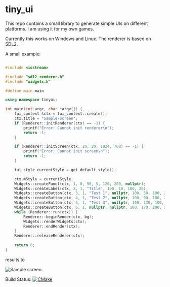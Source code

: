 # tiny_ui
This repo contains a small library to generate simple UIs on different platforms. I am using it for my own games.

Currently this works on Windows and Linux. The renderer is based on SDL2. 

A small example:
```cpp

#include <iostream>

#include "sdl2_renderer.h"
#include "widgets.h"

#define main main

using namespace tinyui;

int main(int argc, char *argv[]) {
    tui_context &ctx = tui_context::create();
    ctx.title = "Sample-Screen";
    if (Renderer::initRenderer(ctx) == -1) {
        printf("Error: Cannot init renderer\n");
        return -1;
    }

    if (Renderer::initScreen(ctx, 20, 20, 1024, 768) == -1) {
        printf("Error: Cannot init screen\n");
        return -1;
    }

    tui_style currentStyle = get_default_style();

    ctx.mStyle = currentStyle;
    Widgets::createPanel(ctx, 1, 0, 90, 5, 120, 200, nullptr);
    Widgets::createLabel(ctx, 2, 1, "Title", 100, 10, 100, 20);
    Widgets::createButton(ctx, 3, 1, "Test 1", nullptr, 100, 50, 100, 20, nullptr);
    Widgets::createButton(ctx, 4, 1, "Test 2", nullptr, 100, 90, 100, 20, nullptr);
    Widgets::createButton(ctx, 5, 1, "Test 3", nullptr, 100, 130, 100, 20, nullptr);
    Widgets::createButton(ctx, 6, 1, nullptr, nullptr, 100, 170, 100, 20, nullptr);
    while (Renderer::run(ctx)) {
        Renderer::beginRender(ctx, bg);
        Widgets::renderWidgets(ctx);
        Renderer::endRender(ctx);
    }
    Renderer::releaseRenderer(ctx);
    
    return 0;
}

```
results to

![Sample screen](assets/images/sample.png "The sample screen").

Build Status: [![CMake](https://github.com/kimkulling/tiny_ui/actions/workflows/cmake.yml/badge.svg)](https://github.com/kimkulling/tiny_ui/actions/workflows/cmake.yml)
